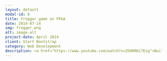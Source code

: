 ```yaml
---
layout: default
modal-id: 6
title: Frogger game on FPGA
date: 2014-07-14
img: frogger.png
alt: image-alt
project-date: April 2014
client: Start Bootstrap
category: Web Development
description: <a href="https://www.youtube.com/watch?v=ZOUKRKi7Ezg">Building up frogger game gate by gate on Altera FPGA</a>
---
```

